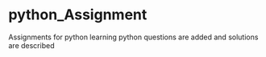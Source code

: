 # python_Assignment
Assignments for python learning
python questions are added and solutions are described
